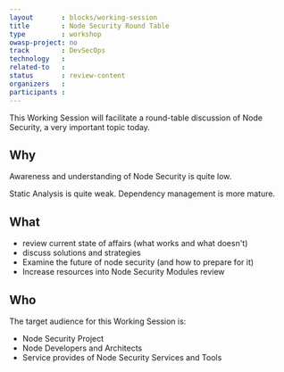 ```yaml
---
layout       : blocks/working-session
title        : Node Security Round Table
type         : workshop
owasp-project: no
track        : DevSecOps
technology   :
related-to   :
status       : review-content
organizers   :
participants :
---
```


This Working Session will facilitate a round-table discussion of Node Security, a very important topic today.

## Why

Awareness and understanding of Node Security is quite low. 

Static Analysis is quite weak. Dependency management is more mature.

## What

 - review current state of affairs (what works and what doesn't)
 - discuss solutions and strategies
 - Examine the future of node security (and how to prepare for it)
 - Increase resources into Node Security Modules review

## Who

The target audience for this Working Session is:

 - Node Security Project
 - Node Developers and Architects
 - Service provides of Node Security Services and Tools
